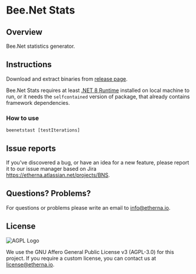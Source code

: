 # Bee.Net Stats

## Overview

Bee.Net statistics generator.

## Instructions
Download and extract binaries from [release page](https://github.com/Etherna/bee-net-stats/releases).

Bee.Net Stats requires at least [.NET 8 Runtime](https://dotnet.microsoft.com/download/dotnet/8.0) installed on local machine to run, or it needs the `selfcontained` version of package, that already contains framework dependencies.

### How to use

```
beenetstast [testIterations]
```

## Issue reports
If you've discovered a bug, or have an idea for a new feature, please report it to our issue manager based on Jira https://etherna.atlassian.net/projects/BNS.

## Questions? Problems?

For questions or problems please write an email to [info@etherna.io](mailto:info@etherna.io).

## License

![AGPL Logo](https://www.gnu.org/graphics/agplv3-with-text-162x68.png)

We use the GNU Affero General Public License v3 (AGPL-3.0) for this project.
If you require a custom license, you can contact us at [license@etherna.io](mailto:license@etherna.io).
